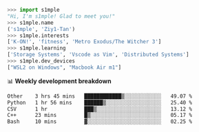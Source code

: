 ```python
>>> import s1mple
"Hi, I'm s1mple! Glad to meet you!"
>>> s1mple.name
('s1mple', 'Ziy1-Tan')
>>> s1mple.interests
['K-ON!', 'fitness', 'Metro Exodus/The Witcher 3']
>>> s1mple.learning
['Storage Systems', 'Vscode as Vim', 'Distributed Systems']
>>> s1mple.dev_devices
["WSL2 on Windows", "Macbook Air m1"]
```
📊 **Weekly development breakdown**
<!--START_SECTION:waka-->

```txt
Other    3 hrs 45 mins   ████████████▒░░░░░░░░░░░░   49.07 %
Python   1 hr 56 mins    ██████▒░░░░░░░░░░░░░░░░░░   25.40 %
CSV      1 hr            ███▒░░░░░░░░░░░░░░░░░░░░░   13.12 %
C++      23 mins         █▒░░░░░░░░░░░░░░░░░░░░░░░   05.17 %
Bash     10 mins         ▓░░░░░░░░░░░░░░░░░░░░░░░░   02.25 %
```

<!--END_SECTION:waka-->
